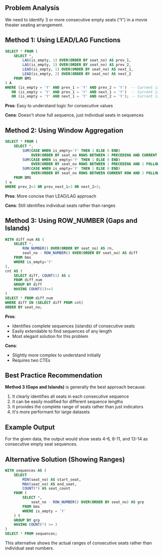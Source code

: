 ## Problem Analysis

We need to identify 3 or more consecutive empty seats ('Y') in a movie theater seating arrangement.

## Method 1: Using LEAD/LAG Functions

```SQL
SELECT * FROM (
    SELECT *,
        LAG(is_empty, 1) OVER(ORDER BY seat_no) AS prev_1,
        LAG(is_empty, 2) OVER(ORDER BY seat_no) AS prev_2,
        LEAD(is_empty, 1) OVER(ORDER BY seat_no) AS next_1,
        LEAD(is_empty, 2) OVER(ORDER BY seat_no) AS next_2
    FROM BMS
) A
WHERE (is_empty = 'Y' AND prev_1 = 'Y' AND prev_2 = 'Y')  -- Current is 3rd in sequence
   OR (is_empty = 'Y' AND prev_1 = 'Y' AND next_1 = 'Y')  -- Current is middle of sequence
   OR (is_empty = 'Y' AND next_1 = 'Y' AND next_2 = 'Y'); -- Current is 1st in sequence
```

**Pros**: Easy to understand logic for consecutive values

**Cons**: Doesn't show full sequence, just individual seats in sequences

## Method 2: Using Window Aggregation

```SQL
SELECT * FROM (
    SELECT *,
        SUM(CASE WHEN is_empty='Y' THEN 1 ELSE 0 END)
            OVER(ORDER BY seat_no ROWS BETWEEN 2 PRECEDING AND CURRENT ROW) AS prev_2,
        SUM(CASE WHEN is_empty='Y' THEN 1 ELSE 0 END)
            OVER(ORDER BY seat_no ROWS BETWEEN 1 PRECEDING AND 1 FOLLOWING) AS prev_next_1,
        SUM(CASE WHEN is_empty='Y' THEN 1 ELSE 0 END)
            OVER(ORDER BY seat_no ROWS BETWEEN CURRENT ROW AND 2 FOLLOWING) AS next_2
    FROM BMS
) a
WHERE prev_2=3 OR prev_next_1=3 OR next_2=3;
```

**Pros**: More concise than LEAD/LAG approach

**Cons**: Still identifies individual seats rather than ranges

## Method 3: Using ROW_NUMBER (Gaps and Islands)

```SQL
WITH diff_num AS (
    SELECT *,
        ROW_NUMBER() OVER(ORDER BY seat_no) AS rn,
        seat_no - ROW_NUMBER() OVER(ORDER BY seat_no) AS diff
    FROM bms
    WHERE is_empty='Y'
),
cnt AS (
    SELECT diff, COUNT(1) AS c
    FROM diff_num
    GROUP BY diff
    HAVING COUNT(1)>=3
)
SELECT * FROM diff_num
WHERE diff IN (SELECT diff FROM cnt)
ORDER BY seat_no;
```

**Pros**:

- Identifies complete sequences (islands) of consecutive seats
- Easily extendable to find sequences of any length
- Most elegant solution for this problem

**Cons**:

- Slightly more complex to understand initially
- Requires two CTEs

## Best Practice Recommendation

**Method 3 (Gaps and Islands)** is generally the best approach because:

1. It clearly identifies all seats in each consecutive sequence
2. It can be easily modified for different sequence lengths
3. It provides the complete range of seats rather than just indicators
4. It's more performant for large datasets

## Example Output

For the given data, the output would show seats 4-6, 8-11, and 13-14 as consecutive empty seat sequences.

## Alternative Solution (Showing Ranges)

```SQL
WITH sequences AS (
    SELECT
        MIN(seat_no) AS start_seat,
        MAX(seat_no) AS end_seat,
        COUNT(*) AS seat_count
    FROM (
        SELECT *,
            seat_no - ROW_NUMBER() OVER(ORDER BY seat_no) AS grp
        FROM bms
        WHERE is_empty = 'Y'
    ) t
    GROUP BY grp
    HAVING COUNT(*) >= 3
)
SELECT * FROM sequences;
```

This alternative shows the actual ranges of consecutive seats rather than individual seat numbers.
